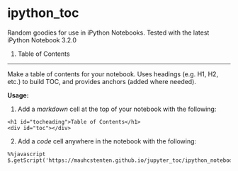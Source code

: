 ipython_toc
========================

Random goodies for use in iPython Notebooks. 
Tested with the latest iPython Notebook 3.2.0

1. Table of Contents
--------------------

Make a table of contents for your notebook. Uses headings (e.g. H1, H2, etc.) to build TOC, 
and provides anchors (added where needed).

**Usage:** 

1. Add a *markdown* cell at the top of your notebook with the following:
```
<h1 id="tocheading">Table of Contents</h1>
<div id="toc"></div>
```
2. Add a *code* cell anywhere in the notebook with the following:
```
%%javascript
$.getScript('https://mauhcstenten.github.io/jupyter_toc/ipython_notebook_toc.js')
```

